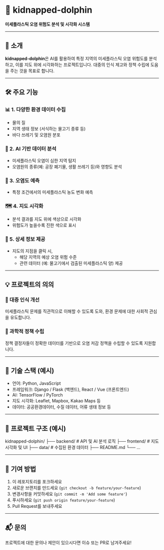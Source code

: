 # 🐬 kidnapped-dolphin  
**미세플라스틱 오염 위험도 분석 및 시각화 시스템**

---

## 📌 소개  
**kidnapped-dolphin**은 AI를 활용하여 특정 지역의 미세플라스틱 오염 위험도를 분석하고, 이를 지도 위에 시각화하는 프로젝트입니다. 대중의 인식 제고와 정책 수립에 도움을 주는 것을 목표로 합니다.

---

## 🛠️ 주요 기능

### 📊 1. 다양한 환경 데이터 수집  
- 물의 질  
- 지역 생태 정보 (서식하는 물고기 종류 등)  
- 바다 쓰레기 및 오염원 분포  

### 🤖 2. AI 기반 데이터 분석  
- 미세플라스틱 오염이 심한 지역 탐지  
- 오염원의 종류(예: 공장 폐기물, 생활 쓰레기 등)와 영향도 분석  

### 🔮 3. 오염도 예측  
- 특정 조건에서의 미세플라스틱 농도 변화 예측  

### 🗺️ 4. 지도 시각화  
- 분석 결과를 지도 위에 색상으로 시각화  
- 위험도가 높을수록 진한 색으로 표시  

### 📍 5. 상세 정보 제공  
- 지도의 지점을 클릭 시,  
  - 해당 지역의 예상 오염 위험 수준  
  - 관련 데이터 (예: 물고기에서 검출된 미세플라스틱 양) 제공  

---

## 💡 프로젝트의 의의

### 📣 대중 인식 개선  
미세플라스틱 문제를 직관적으로 이해할 수 있도록 도와, 환경 문제에 대한 사회적 관심을 유도합니다.

### 🧪 과학적 정책 수립  
정책 결정자들이 정확한 데이터를 기반으로 오염 저감 정책을 수립할 수 있도록 지원합니다.

---

## 🚧 기술 스택 (예시)
- 언어: Python, JavaScript  
- 프레임워크: Django / Flask (백엔드), React / Vue (프론트엔드)  
- AI: TensorFlow / PyTorch  
- 지도 시각화: Leaflet, Mapbox, Kakao Maps 등  
- 데이터: 공공환경데이터, 수질 데이터, 어류 생태 정보 등  

---

## 📁 프로젝트 구조 (예시)
kidnapped-dolphin/
├── backend/ # API 및 AI 분석 로직
├── frontend/ # 지도 시각화 및 UI
├── data/ # 수집된 환경 데이터
├── README.md
└── ...


---

## 🙌 기여 방법
1. 이 레포지토리를 포크하세요  
2. 새로운 브랜치를 만드세요 (`git checkout -b feature/your-feature`)  
3. 변경사항을 커밋하세요 (`git commit -m 'Add some feature'`)  
4. 푸시하세요 (`git push origin feature/your-feature`)  
5. Pull Request를 보내주세요  

---

## 📬 문의
프로젝트에 대한 문의나 제안이 있으시다면 이슈 또는 PR로 남겨주세요!
